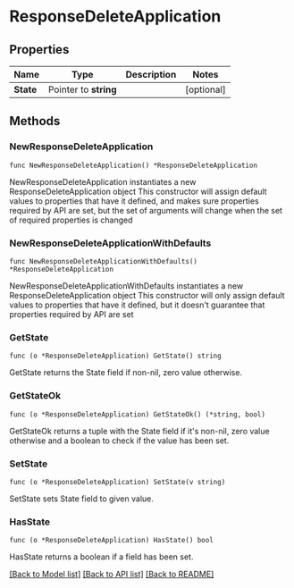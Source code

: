 # ResponseDeleteApplication

## Properties

Name | Type | Description | Notes
------------ | ------------- | ------------- | -------------
**State** | Pointer to **string** |  | [optional] 

## Methods

### NewResponseDeleteApplication

`func NewResponseDeleteApplication() *ResponseDeleteApplication`

NewResponseDeleteApplication instantiates a new ResponseDeleteApplication object
This constructor will assign default values to properties that have it defined,
and makes sure properties required by API are set, but the set of arguments
will change when the set of required properties is changed

### NewResponseDeleteApplicationWithDefaults

`func NewResponseDeleteApplicationWithDefaults() *ResponseDeleteApplication`

NewResponseDeleteApplicationWithDefaults instantiates a new ResponseDeleteApplication object
This constructor will only assign default values to properties that have it defined,
but it doesn't guarantee that properties required by API are set

### GetState

`func (o *ResponseDeleteApplication) GetState() string`

GetState returns the State field if non-nil, zero value otherwise.

### GetStateOk

`func (o *ResponseDeleteApplication) GetStateOk() (*string, bool)`

GetStateOk returns a tuple with the State field if it's non-nil, zero value otherwise
and a boolean to check if the value has been set.

### SetState

`func (o *ResponseDeleteApplication) SetState(v string)`

SetState sets State field to given value.

### HasState

`func (o *ResponseDeleteApplication) HasState() bool`

HasState returns a boolean if a field has been set.


[[Back to Model list]](../README.md#documentation-for-models) [[Back to API list]](../README.md#documentation-for-api-endpoints) [[Back to README]](../README.md)


